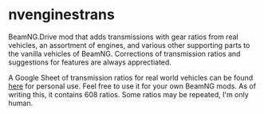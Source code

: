 # nvenginestrans

BeamNG.Drive mod that adds transmissions with gear ratios from real vehicles, an assortment of engines, and various other supporting parts to the vanilla vehicles of BeamNG. Corrections of transmission ratios and suggestions for features are always apprectiated.

A Google Sheet of transmission ratios for real world vehicles can be found [here](https://docs.google.com/spreadsheets/d/1qRxUFQiwtekj9uj9fpbIDEh-Vlj6mX8xcVFqOVqPFqE/edit?usp=sharing) for personal use. Feel free to use it for your own BeamNG mods. As of writing this, it contains 608 ratios. Some ratios may be repeated, I'm only human.

